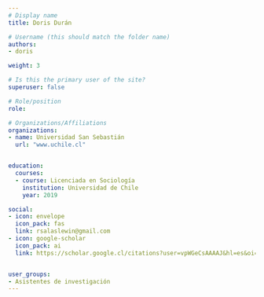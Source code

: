 ```yaml
---
# Display name
title: Doris Durán

# Username (this should match the folder name)
authors:
- doris

weight: 3

# Is this the primary user of the site?
superuser: false

# Role/position
role: 

# Organizations/Affiliations
organizations:
- name: Universidad San Sebastián
  url: "www.uchile.cl"


education:
  courses:
  - course: Licenciada en Sociología
    institution: Universidad de Chile 
    year: 2019

social:
- icon: envelope
  icon_pack: fas
  link: rsalaslewin@gmail.com 
- icon: google-scholar
  icon_pack: ai
  link: https://scholar.google.cl/citations?user=vpWGeCsAAAAJ&hl=es&oi=ao


user_groups:
- Asistentes de investigación
---
```


